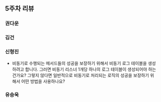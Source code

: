 ## 5주차 리뷰
### 권다운

### 김건

### 신형진
* 비동기로 수행되는 메서드들의 성공을 보장하기 위해서 비동기 로그 테이블을 생성하려고 합니다. 그러면 비동기 리스너 1개당 하나의 로그 테이블이 생성되어야 하는건가요? 그렇지 않다면 일반적으로 비동기로 처리되는 로직의 성공을 보장하기 위해서 어떤 방법을 사용하나요?

### 유승욱
